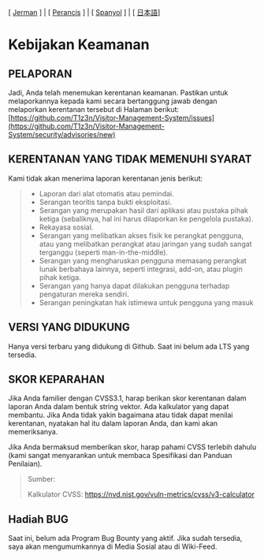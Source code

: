 [ [Jerman](https://github.com/T1z3n/Visitor-Management-System/blob/master/de-DE/SECURITY.md) ] | [ [Perancis](https://github.com/T1z3n/Visitor-Management-System/blob/master/fr-FR/SECURITY.md) ] | [ [Spanyol](https://github.com/T1z3n/Visitor-Management-System/blob/master/es/SECURITY.md) ] | [ [日本語](https://github.com/T1z3n/Visitor-Management-System/blob/master/ja/SECURITY.md)]

# Kebijakan Keamanan

## PELAPORAN

Jadi, Anda telah menemukan kerentanan keamanan. Pastikan untuk melaporkannya kepada kami secara bertanggung jawab dengan melaporkan kerentanan tersebut di Halaman berikut: [https://github.com/T1z3n/Visitor-Management-System/issues](https://github.com/T1z3n/Visitor-Management-System/security/advisories/new)

## KERENTANAN YANG TIDAK MEMENUHI SYARAT

Kami tidak akan menerima laporan kerentanan jenis berikut:

> - Laporan dari alat otomatis atau pemindai.
> - Serangan teoritis tanpa bukti eksploitasi.
> - Serangan yang merupakan hasil dari aplikasi atau pustaka pihak ketiga (sebaliknya, hal ini harus dilaporkan ke pengelola pustaka).
> - Rekayasa sosial.
> - Serangan yang melibatkan akses fisik ke perangkat pengguna, atau yang melibatkan perangkat atau jaringan yang sudah sangat terganggu (seperti man-in-the-middle).
> - Serangan yang mengharuskan pengguna memasang perangkat lunak berbahaya lainnya, seperti integrasi, add-on, atau plugin pihak ketiga.
> - Serangan yang hanya dapat dilakukan pengguna terhadap pengaturan mereka sendiri.
> - Serangan peningkatan hak istimewa untuk pengguna yang masuk

## VERSI YANG DIDUKUNG

Hanya versi terbaru yang didukung di Github. Saat ini belum ada LTS yang tersedia.

## SKOR KEPARAHAN

Jika Anda familier dengan CVSS3.1, harap berikan skor kerentanan dalam laporan Anda dalam bentuk string vektor. Ada kalkulator yang dapat membantu. Jika Anda tidak yakin bagaimana atau tidak dapat menilai kerentanan, nyatakan hal itu dalam laporan Anda, dan kami akan memeriksanya.

Jika Anda bermaksud memberikan skor, harap pahami CVSS terlebih dahulu (kami sangat menyarankan untuk membaca Spesifikasi dan Panduan Penilaian).

> Sumber:
>
> Kalkulator CVSS: https://nvd.nist.gov/vuln-metrics/cvss/v3-calculator

## Hadiah BUG

Saat ini, belum ada Program Bug Bounty yang aktif. Jika sudah tersedia, saya akan mengumumkannya di Media Sosial atau di Wiki-Feed.
